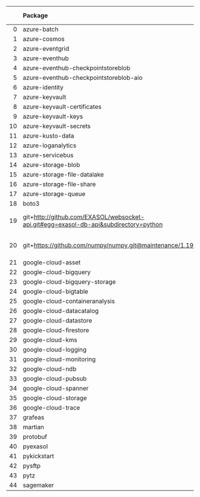 <!-- markdown-link-check-disable -->

|    | Package                                                                              | Version in 5.0.0     | Version in 6.0.0     | Status   |
|---:|:-------------------------------------------------------------------------------------|:---------------------|:---------------------|:---------|
|  0 | azure-batch                                                                          | 10.0.0               | 10.0.0               |          |
|  1 | azure-cosmos                                                                         | 4.2.0                | 4.2.0                |          |
|  2 | azure-eventgrid                                                                      | 4.3.0                | 4.3.0                |          |
|  3 | azure-eventhub                                                                       | 5.5.0                | 5.5.0                |          |
|  4 | azure-eventhub-checkpointstoreblob                                                   | 1.1.4                | 1.1.4                |          |
|  5 | azure-eventhub-checkpointstoreblob-aio                                               | 1.1.4                | 1.1.4                |          |
|  6 | azure-identity                                                                       | 1.6.0                | 1.6.0                |          |
|  7 | azure-keyvault                                                                       | 4.1.0                | 4.1.0                |          |
|  8 | azure-keyvault-certificates                                                          | 4.2.1                | 4.2.1                |          |
|  9 | azure-keyvault-keys                                                                  | 4.3.1                | 4.3.1                |          |
| 10 | azure-keyvault-secrets                                                               | 4.2.0                | 4.2.0                |          |
| 11 | azure-kusto-data                                                                     | 2.1.3                | 2.1.3                |          |
| 12 | azure-loganalytics                                                                   | 0.1.0                | 0.1.0                |          |
| 13 | azure-servicebus                                                                     | 7.3.0                | 7.3.0                |          |
| 14 | azure-storage-blob                                                                   | 12.8.1               | 12.8.1               |          |
| 15 | azure-storage-file-datalake                                                          | 12.4.0               | 12.4.0               |          |
| 16 | azure-storage-file-share                                                             | 12.5.0               | 12.5.0               |          |
| 17 | azure-storage-queue                                                                  | 12.1.6               | 12.1.6               |          |
| 18 | boto3                                                                                | 1.17.96              | 1.17.96              |          |
| 19 | git+http://github.com/EXASOL/websocket-api.git#egg=exasol-db-api&subdirectory=python | No version specified | No version specified |          |
| 20 | git+https://github.com/numpy/numpy.git@maintenance/1.19.x                            | No version specified | No version specified |          |
| 21 | google-cloud-asset                                                                   | 3.1.0                | 3.1.0                |          |
| 22 | google-cloud-bigquery                                                                | 2.20.0               | 2.20.0               |          |
| 23 | google-cloud-bigquery-storage                                                        | 2.4.0                | 2.4.0                |          |
| 24 | google-cloud-bigtable                                                                | 2.2.0                | 2.2.0                |          |
| 25 | google-cloud-containeranalysis                                                       | 2.3.0                | 2.3.0                |          |
| 26 | google-cloud-datacatalog                                                             | 3.2.1                | 3.2.1                |          |
| 27 | google-cloud-datastore                                                               | 2.1.3                | 2.1.3                |          |
| 28 | google-cloud-firestore                                                               | 2.1.3                | 2.1.3                |          |
| 29 | google-cloud-kms                                                                     | 2.3.0                | 2.3.0                |          |
| 30 | google-cloud-logging                                                                 | 2.5.0                | 2.5.0                |          |
| 31 | google-cloud-monitoring                                                              | 2.2.1                | 2.2.1                |          |
| 32 | google-cloud-ndb                                                                     | 1.9.0                | 1.9.0                |          |
| 33 | google-cloud-pubsub                                                                  | 2.5.0                | 2.5.0                |          |
| 34 | google-cloud-spanner                                                                 | 3.5.0                | 3.5.0                |          |
| 35 | google-cloud-storage                                                                 | 1.38.0               | 1.38.0               |          |
| 36 | google-cloud-trace                                                                   | 1.2.0                | 1.2.0                |          |
| 37 | grafeas                                                                              | 1.4.0                | 1.4.0                |          |
| 38 | martian                                                                              | 1.4                  | 1.4                  |          |
| 39 | protobuf                                                                             | 3.17.3               | 3.17.3               |          |
| 40 | pyexasol                                                                             | 0.20.0               | 0.20.0               |          |
| 41 | pykickstart                                                                          | 3.33                 | 3.33                 |          |
| 42 | pysftp                                                                               | 0.2.9                | 0.2.9                |          |
| 43 | pytz                                                                                 | 2021.1               | 2021.1               |          |
| 44 | sagemaker                                                                            | 2.59.5               | 2.59.5               |          |